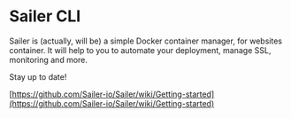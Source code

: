 # Sailer CLI

Sailer is (actually, will be) a simple Docker container manager, for websites container.
It will help to you to automate your deployment, manage SSL, monitoring and more.

Stay up to date!

[https://github.com/Sailer-io/Sailer/wiki/Getting-started](https://github.com/Sailer-io/Sailer/wiki/Getting-started)
